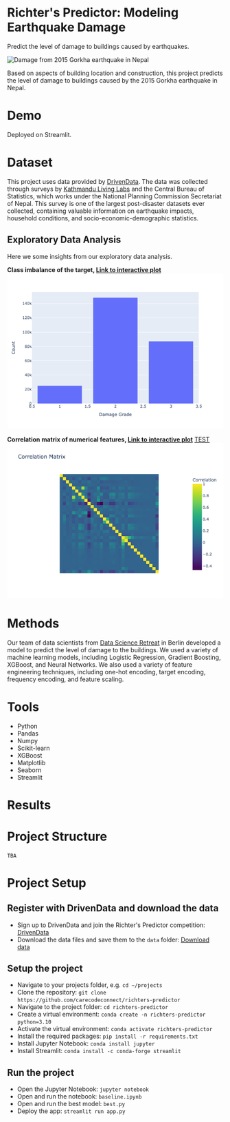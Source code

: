 # Richter's Predictor: Modeling Earthquake Damage

Predict the level of damage to buildings caused by earthquakes.

![Damage from 2015 Gorkha earthquake in Nepal](https://drivendata-prod-public.s3.amazonaws.com/comp_images/earthquake.jpg)

Based on aspects of building location and construction, this project predicts the level of damage to buildings caused by the 2015 Gorkha earthquake in Nepal.

# Demo

Deployed on Streamlit.

# Dataset

This project uses data provided by [DrivenData](https://www.drivendata.org/competitions/57/nepal-earthquake/). The data was collected through surveys by [Kathmandu Living Labs](https://kathmandulivinglabs.org/) and the Central Bureau of Statistics, which works under the National Planning Commission Secretariat of Nepal. This survey is one of the largest post-disaster datasets ever collected, containing valuable information on earthquake impacts, household conditions, and socio-economic-demographic statistics.

## Exploratory Data Analysis
Here we some insights from our exploratory data analysis. 

**Class imbalance of the target, [Link to interactive plot](graphics/class_imbalance.html)**
<img src="graphics/class_imbalance.png" alt="class_imbalance" width="600"/>

**Correlation matrix of numerical features, [Link to interactive plot](graphics/correlation_matrix.html)**
<a href="https://raw.githubusercontent.com/carecodeconnect/richters-predictor/main/graphics/correlation_matrix.html">TEST</a>
<img src="graphics/correlation_matrix_plot.png" alt="corr_matrix" width="600"/>


# Methods

Our team of data scientists from [Data Science Retreat](https://datascienceretreat.com/) in Berlin developed a model to predict the level of damage to the buildings. We used a variety of machine learning models, including Logistic Regression, Gradient Boosting, XGBoost, and Neural Networks. We also used a variety of feature engineering techniques, including one-hot encoding, target encoding, frequency encoding, and feature scaling.

# Tools

- Python
- Pandas
- Numpy
- Scikit-learn
- XGBoost
- Matplotlib
- Seaborn
- Streamlit

# Results

# Project Structure

```
TBA
```

# Project Setup

## Register with DrivenData and download the data

- Sign up to DrivenData and join the Richter's Predictor competition: [DrivenData](https://www.drivendata.org/competitions/57/nepal-earthquake/)
- Download the data files and save them to the `data` folder: [Download data](https://www.drivendata.org/competitions/57/nepal-earthquake/data/)

## Setup the project

- Navigate to your projects folder, e.g. `cd ~/projects`
- Clone the repository: `git clone https://github.com/carecodeconnect/richters-predictor`
- Navigate to the project folder: `cd richters-predictor`
- Create a virtual environment: `conda create -n richters-predictor python=3.10`
- Activate the virtual environment: `conda activate richters-predictor`
- Install the required packages: `pip install -r requirements.txt`
- Install Jupyter Notebook: `conda install jupyter`
- Install Streamlit: `conda install -c conda-forge streamlit`

## Run the project

- Open the Jupyter Notebook: `jupyter notebook`
- Open and run the notebook: `baseline.ipynb`
- Open and run the best model: `best.py`
- Deploy the app: `streamlit run app.py`
